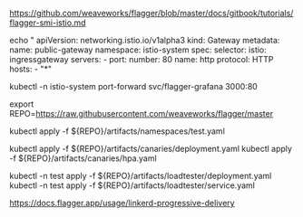 
https://github.com/weaveworks/flagger/blob/master/docs/gitbook/tutorials/flagger-smi-istio.md

echo "
apiVersion: networking.istio.io/v1alpha3
kind: Gateway
metadata:
  name: public-gateway
  namespace: istio-system
spec:
  selector:
    istio: ingressgateway
  servers:
    - port:
        number: 80
        name: http
        protocol: HTTP
      hosts:
        - "*"


kubectl -n istio-system port-forward svc/flagger-grafana 3000:80

export REPO=https://raw.githubusercontent.com/weaveworks/flagger/master

kubectl apply -f ${REPO}/artifacts/namespaces/test.yaml

kubectl apply -f ${REPO}/artifacts/canaries/deployment.yaml
kubectl apply -f ${REPO}/artifacts/canaries/hpa.yaml

kubectl -n test apply -f ${REPO}/artifacts/loadtester/deployment.yaml
kubectl -n test apply -f ${REPO}/artifacts/loadtester/service.yaml


https://docs.flagger.app/usage/linkerd-progressive-delivery
